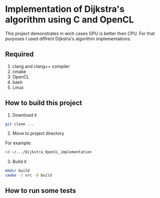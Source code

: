 # Implementation of Dijkstra's algorithm using C and OpenCL

This project demonstrates in wich cases GPU is better then CPU. For that purposes I used diffrent Dijkstra's algorithm implementations.

## Required

1. clang and clang++ compiler
2. cmake
3. OpenCL
4. bash
5. Linux

## How to build this project

1. Download it

``` bash
git clone ...
```

2. Move to project directory

For example:
``` bash
cd ~/.../Dijkstra_OpenCL_implementation
```

3. Build it

``` bash
mkdir build
cmake -S src -B build
```

## How to run some tests

